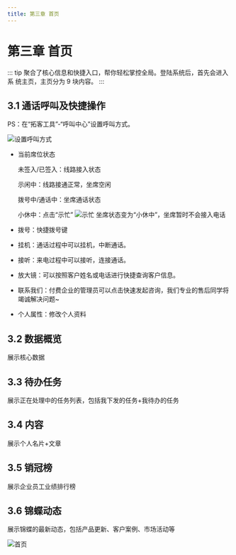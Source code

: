 ```yaml
---
title: 第三章 首页
---
```

# 第三章 首页

<ImageViewer />
::: tip
聚合了核心信息和快捷入口，帮你轻松掌控全局。登陆系统后，首先会进入系 统主页，主页分为 9 块内容。
:::

## 3.1 通话呼叫及快捷操作

PS：在“拓客工具”-“呼叫中心”设置呼叫方式。

![设置呼叫方式](/assets/media/7.18.1.jpg)

* 当前席位状态

  未签入/已签入：线路接入状态

  示闲中：线路接通正常，坐席空闲

  拨号中/通话中：坐席通话状态

  小休中：点击“示忙” ![示忙](/assets/media/manual-default-3.1-2.png) 坐席状态变为“小休中”，坐席暂时不会接入电话
* 拨号：快捷拨号键
* 挂机：通话过程中可以挂机，中断通话。
* 接听：来电过程中可以接听，连接通话。
* 放大镜：可以按照客户姓名或电话进行快捷查询客户信息。
* 联系我们：付费企业的管理员可以点击快速发起咨询，我们专业的售后同学将竭诚解决问题~
* 个人属性：修改个人资料

## 3.2 数据概览

展示核心数据

## 3.3 待办任务

展示正在处理中的任务列表，包括我下发的任务+我待办的任务

## 3.4 内容

展示个人名片+文章

## 3.5 销冠榜

展示企业员工业绩排行榜

## 3.6 锦蝶动态

展示锦蝶的最新动态，包括产品更新、客户案例、市场活动等

![首页](/assets/media/7.18.3.jpg)